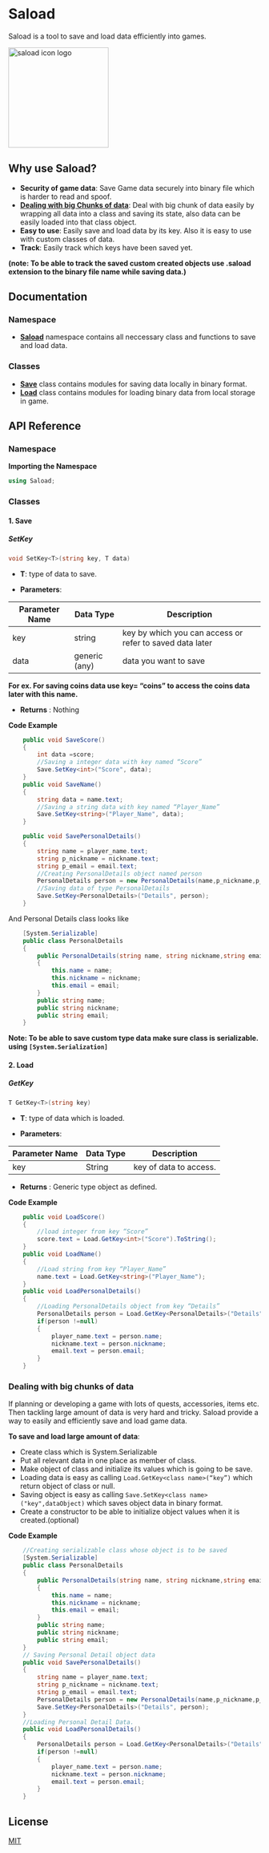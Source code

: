 # Saload

Saload is a tool to save and load data efficiently into games.

<img src="icon.png" width="200" height="200" alt="saload icon logo">

## Why use Saload?

- **Security of game data**: Save Game data securely into binary file which is harder to read and spoof.
- [**Dealing with big Chunks of data**](#big-chunk-usage): Deal with big chunk of data easily by wrapping all data into a class and saving its state, also data can be easily loaded into that class object.
- **Easy to use**: Easily save and load data by its key. Also it is easy to use with custom classes of data.
- **Track**: Easily track which keys have been saved yet.

**(note: To be able to track the saved custom created objects use .saload extension to the binary file name while saving data.)**

## Documentation

### Namespace

- [**Saload**](#saload-usage) namespace contains all neccessary class and functions to save and load data.

### Classes

- [**Save**](#save-usage) class contains modules for saving data locally in binary format.
- [**Load**](#load-usage) class contains modules for loading binary data from local storage in game.

## API Reference

### Namespace

<a name="saload-usage"></a>**Importing the Namespace**
```C#
using Saload;
```

### Classes

#### 1. <a name="save-usage"></a>Save

##### SetKey

```C#
void SetKey<T>(string key, T data)
```

- **T**: type of data to save.

- **Parameters**:

| Parameter Name | Data Type     | Description                                              |
| -------------- | ------------- | -------------------------------------------------------- |
| key            | string        | key by which you can access or refer to saved data later |
| data           | generic (any) | data you want to save                                    |

**For ex. For saving coins data use key= “coins” to access the coins data later with this name.**

- **Returns** : Nothing

**Code Example**

```C#
    public void SaveScore()
    {
        int data =score;
        //Saving a integer data with key named “Score”
        Save.SetKey<int>("Score", data);
    }
    public void SaveName()
    {
        string data = name.text;
        //Saving a string data with key named “Player_Name”
        Save.SetKey<string>("Player_Name", data);
    }

    public void SavePersonalDetails()
    {
        string name = player_name.text;
        string p_nickname = nickname.text;
        string p_email = email.text;
        //Creating PersonalDetails object named person
        PersonalDetails person = new PersonalDetails(name,p_nickname,p_email);
        //Saving data of type PersonalDetails
        Save.SetKey<PersonalDetails>("Details", person);
    }
```

And Personal Details class looks like

```C#
    [System.Serializable]
    public class PersonalDetails
    {
        public PersonalDetails(string name, string nickname,string email)
        {
            this.name = name;
            this.nickname = nickname;
            this.email = email;
        }
        public string name;
        public string nickname;
        public string email;
    }
```

**Note: To be able to save custom type data make sure class is serializable. using `[System.Serialization]`**

#### 2. <a name="load-usage"></a>Load

##### GetKey

```C#
T GetKey<T>(string key)
```

- **T**: type of data which is loaded.

- **Parameters**:

| Parameter Name | Data Type | Description            |
| -------------- | --------- | ---------------------- |
| key            | String    | key of data to access. |

- **Returns** : Generic type object as defined.

**Code Example**

```C#
    public void LoadScore()
    {
        //load integer from key “Score”
        score.text = Load.GetKey<int>("Score").ToString();
    }
    public void LoadName()
    {
        //Load string from key “Player_Name”
        name.text = Load.GetKey<string>("Player_Name");
    }
    public void LoadPersonalDetails()
    {
        //Loading PersonalDetails object from key “Details”
        PersonalDetails person = Load.GetKey<PersonalDetails>("Details");
        if(person !=null)
        {
            player_name.text = person.name;
            nickname.text = person.nickname;
            email.text = person.email;
        }
    }
```

### <a name="big-chunk-usage"></a> Dealing with big chunks of data

If planning or developing a game with lots of quests, accessories, items etc. Then tackling large amount of data is very hard and tricky. Saload provide a way to easily and efficiently save and load game data.

**To save and load large amount of data**:

- Create class which is System.Serializable
- Put all relevant data in one place as member of class.
- Make object of class and initialize its values which is going to be save.
- Loading data is easy as calling `Load.GetKey<class name>(“key”)` which return object of class or null.
- Saving object is easy as calling `Save.SetKey<class name>("key",dataObject)` which saves object data in binary format.
- Create a constructor to be able to initialize object values when it is created.(optional)

**Code Example**

```C#
    //Creating serializable class whose object is to be saved
    [System.Serializable]
    public class PersonalDetails
    {
        public PersonalDetails(string name, string nickname,string email)
        {
            this.name = name;
            this.nickname = nickname;
            this.email = email;
        }
        public string name;
        public string nickname;
        public string email;
    }
    // Saving Personal Detail object data
    public void SavePersonalDetails()
    {
        string name = player_name.text;
        string p_nickname = nickname.text;
        string p_email = email.text;
        PersonalDetails person = new PersonalDetails(name,p_nickname,p_email);
        Save.SetKey<PersonalDetails>("Details", person);
    }
    //Loading Personal Detail Data.
    public void LoadPersonalDetails()
    {
        PersonalDetails person = Load.GetKey<PersonalDetails>("Details");
        if(person !=null)
        {
            player_name.text = person.name;
            nickname.text = person.nickname;
            email.text = person.email;
        }
    }
```

## License

[MIT](https://en.wikipedia.org/wiki/MIT_License)
